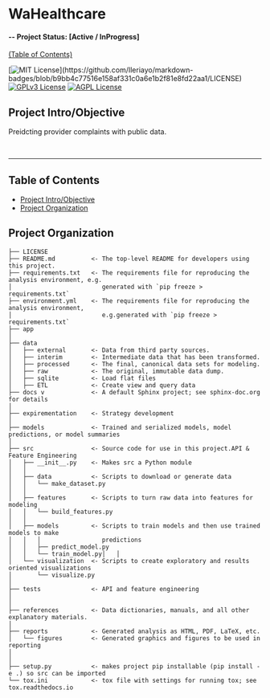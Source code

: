 # WaHealthcare


#### -- Project Status: [Active / InProgress] 

[(Table of Contents)](#table-of-contents)

[![MIT License](https://img.shields.io/apm/l/atomic-design-ui.svg?)](https://github.com/Ileriayo/markdown-badges/blob/b9bb4c77516e158af331c0a6e1b2f81e8fd22aa1/LICENSE)
[![GPLv3 License](https://img.shields.io/badge/License-GPL%20v3-yellow.svg)](https://opensource.org/licenses/)
[![AGPL License](https://img.shields.io/badge/license-AGPL-blue.svg)](http://www.gnu.org/licenses/agpl-3.0)
<br>

## Project Intro/Objective

Preidcting provider complaints with public data. 

<br>

--------
Table of Contents
------------
- [Project Intro/Objective](#project-introobjective)
- [Project Organization](#project-organization)


Project Organization
------------

    ├── LICENSE
    ├── README.md          <- The top-level README for developers using this project.
    ├── requirements.txt   <- The requirements file for reproducing the analysis environment, e.g.
    │                         generated with `pip freeze > requirements.txt`
    ├── environment.yml    <- The requirements file for reproducing the analysis environment,         
    │                         e.g.generated with `pip freeze > requirements.txt`
    ├── app                        
    │
    ├── data
    │   ├── external       <- Data from third party sources.
    │   ├── interim        <- Intermediate data that has been transformed.
    │   ├── processed      <- The final, canonical data sets for modeling.
    │   ├── raw            <- The original, immutable data dump.
    │   ├── sqlite         <- Load flat files
    │   ├── ETL            <- Create view and query data
    ├── docs v             <- A default Sphinx project; see sphinx-doc.org for details
    │ 
    ├── expirementation    <- Strategy development
    │ 
    ├── models             <- Trained and serialized models, model predictions, or model summaries
    │ 
    ├── src                <- Source code for use in this project.API & Feature Engineering
    │   ├── __init__.py    <- Makes src a Python module
    │   │
    │   ├── data           <- Scripts to download or generate data
    │   │   └── make_dataset.py
    │   │
    │   ├── features       <- Scripts to turn raw data into features for modeling
    │   │   └── build_features.py
    │   │
    │   ├── models         <- Scripts to train models and then use trained models to make
    │   │   │                 predictions
    │   │   ├── predict_model.py
    │   │   └── train_model.py│   │
    │   └── visualization  <- Scripts to create exploratory and results oriented visualizations
    │       └── visualize.py
    │ 
    ├── tests              <- API and feature engineering
    │ 
    │
    ├── references         <- Data dictionaries, manuals, and all other explanatory materials.
    │
    ├── reports            <- Generated analysis as HTML, PDF, LaTeX, etc.
    │   └── figures        <- Generated graphics and figures to be used in reporting
    │
    │
    ├── setup.py           <- makes project pip installable (pip install -e .) so src can be imported
    └── tox.ini            <- tox file with settings for running tox; see tox.readthedocs.io
